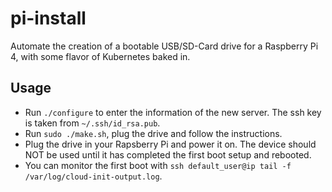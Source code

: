 # pi-install

Automate the creation of a bootable USB/SD-Card drive for a Raspberry Pi 4, with some flavor of Kubernetes baked in.

## Usage

* Run `./configure` to enter the information of the new server. The ssh key is taken from `~/.ssh/id_rsa.pub`.
* Run `sudo ./make.sh`, plug the drive and follow the instructions.
* Plug the drive in your Rapsberry Pi and power it on. The device should NOT be used until it has completed the first boot setup and rebooted. 
* You can monitor the first boot with `ssh default_user@ip tail -f /var/log/cloud-init-output.log`.

